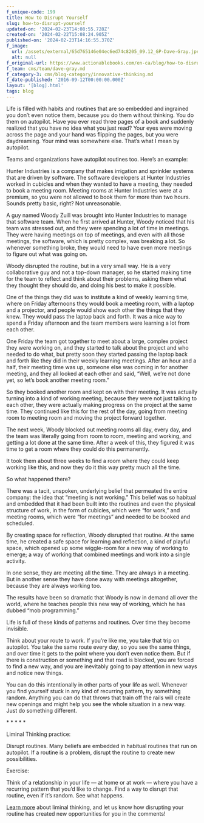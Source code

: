 ```yaml
---
f_unique-code: 199
title: How to Disrupt Yourself
slug: how-to-disrupt-yourself
updated-on: '2024-02-23T14:08:55.728Z'
created-on: '2024-02-22T15:08:24.905Z'
published-on: '2024-02-23T14:16:55.370Z'
f_image:
  url: /assets/external/65d765146e04ec6ed74c8205_09.12_GP-Dave-Gray.jpeg
  alt: null
f_original-url: https://www.actionablebooks.com/en-ca/blog/how-to-disrupt-yourself/
f_team: cms/team/dave-gray.md
f_category-3: cms/blog-category/innovative-thinking.md
f_date-published: '2016-09-12T00:00:00.000Z'
layout: '[blog].html'
tags: blog
---
```


Life is filled with habits and routines that are so embedded and ingrained you don’t even notice them, because you do them without thinking. You do them on autopilot. Have you ever read three pages of a book and suddenly realized that you have no idea what you just read? Your eyes were moving across the page and your hand was flipping the pages, but you were daydreaming. Your mind was somewhere else. That’s what I mean by autopilot.

Teams and organizations have autopilot routines too. Here’s an example:

Hunter Industries is a company that makes irrigation and sprinkler systems that are driven by software. The software developers at Hunter Industries worked in cubicles and when they wanted to have a meeting, they needed to book a meeting room. Meeting rooms at Hunter Industries were at a premium, so you were not allowed to book them for more than two hours. Sounds pretty basic, right? Not unreasonable.

A guy named Woody Zuill was brought into Hunter Industries to manage that software team. When he first arrived at Hunter, Woody noticed that his team was stressed out, and they were spending a lot of time in meetings. They were having meetings on top of meetings, and even with all those meetings, the software, which is pretty complex, was breaking a lot. So whenever something broke, they would need to have even more meetings to figure out what was going on.

Woody disrupted the routine, but in a very small way. He is a very collaborative guy and not a top-down manager, so he started making time for the team to reflect and think about their problems, asking them what they thought they should do, and doing his best to make it possible.

One of the things they did was to institute a kind of weekly learning time, where on Friday afternoons they would book a meeting room, with a laptop and a projector, and people would show each other the things that they knew. They would pass the laptop back and forth. It was a nice way to spend a Friday afternoon and the team members were learning a lot from each other.

One Friday the team got together to meet about a large, complex project they were working on, and they started to talk about the project and who needed to do what, but pretty soon they started passing the laptop back and forth like they did in their weekly learning meetings. After an hour and a half, their meeting time was up, someone else was coming in for another meeting, and they all looked at each other and said, “Well, we’re not done yet, so let’s book another meeting room.”

So they booked another room and kept on with their meeting. It was actually turning into a kind of working meeting, because they were not just talking to each other, they were actually making progress on the project at the same time. They continued like this for the rest of the day, going from meeting room to meeting room and moving the project forward together.

The next week, Woody blocked out meeting rooms all day, every day, and the team was literally going from room to room, meeting and working, and getting a lot done at the same time. After a week of this, they figured it was time to get a room where they could do this permanently.

It took them about three weeks to find a room where they could keep working like this, and now they do it this way pretty much all the time.

So what happened there?

There was a tacit, unspoken, underlying belief that permeated the entire company: the idea that “meeting is not working.” This belief was so habitual and embedded that it had been built into the routines and even the physical structure of work, in the form of cubicles, which were “for work,” and meeting rooms, which were “for meetings” and needed to be booked and scheduled.

By creating space for reflection, Woody disrupted that routine. At the same time, he created a safe space for learning and reflection, a kind of playful space, which opened up some wiggle-room for a new way of working to emerge; a way of working that combined meetings and work into a single activity.

In one sense, they are meeting all the time. They are always in a meeting. But in another sense they have done away with meetings altogether, because they are always working too.

The results have been so dramatic that Woody is now in demand all over the world, where he teaches people this new way of working, which he has dubbed “mob programming.”

Life is full of these kinds of patterns and routines. Over time they become invisible.

Think about your route to work. If you’re like me, you take that trip on autopilot. You take the same route every day, so you see the same things, and over time it gets to the point where you don’t even notice them. But if there is construction or something and that road is blocked, you are forced to find a new way, and you are inevitably going to pay attention in new ways and notice new things.

You can do this intentionally in other parts of your life as well. Whenever you find yourself stuck in any kind of recurring pattern, try something random. Anything you can do that throws that train off the rails will create new openings and might help you see the whole situation in a new way. Just do something different.

\* \* \* \* \*

Liminal Thinking practice:

Disrupt routines. Many beliefs are embedded in habitual routines that run on autopilot. If a routine is a problem, disrupt the routine to create new possibilities.

Exercise:

Think of a relationship in your life — at home or at work — where you have a recurring pattern that you’d like to change. Find a way to disrupt that routine, even if it’s random. See what happens.

[Learn more](http://liminalthinking.com/) about liminal thinking, and let us know how disrupting your routine has created new opportunities for you in the comments!
